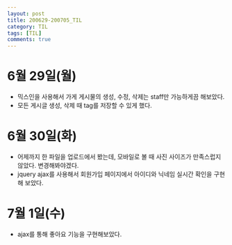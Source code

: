 ```yaml
---
layout: post
title: 200629-200705_TIL
category: TIL
tags: [TIL]
comments: true
---
```


6월 29일(월)
==========
- 믹스인을 사용해서 가게 게시물의 생성, 수정, 삭제는 staff만 가능하게끔 해보았다.
- 모든 게시글 생성, 삭제 때 tag를 저장할 수 있게 했다.

6월 30일(화)
========
- 어제까지 한 파일을 업로드에서 봤는데, 모바일로 볼 때 사진 사이즈가 만족스럽지 않았다. 변경해봐야겠다.
- jquery ajax를 사용해서 회원가입 페이지에서 아이디와 닉네임 실시간 확인을 구현해 보았다.

7월 1일(수)
========
- ajax를 통해 좋아요 기능을 구현해보았다.
